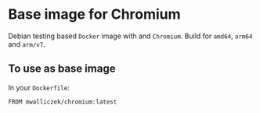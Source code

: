 # Base image for Chromium

Debian testing based `Docker` image with and `Chromium`. Build for `amd64`, `arm64` and `arm/v7`.

## To use as base image

In your `Dockerfile`:

```docker
FROM mwalliczek/chromium:latest
```
